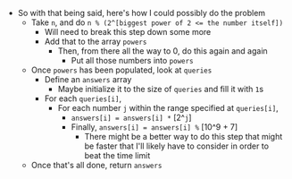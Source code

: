 - So with that being said, here's how I could possibly do the problem
	- Take `n`, and do `n % (2^[biggest power of 2 <= the number itself])`
		- Will need to break this step down some more
		- Add that to the array `powers`
			- Then, from there all the way to 0, do this again and again
				- Put all those numbers into `powers`
	- Once `powers` has been populated, look at `queries`
		- Define an `answers` array
			- Maybe initialize it to the size of `queries` and fill it with `1`s
		- For each `queries[i]`,
			- For each number `j` within the range specified at `queries[i]`,
				- `answers[i] = answers[i] *` [2^`j`]
				- Finally, `answers[i] = answers[i] %` [10^9 + 7]
					- There might be a better way to do this step that might be faster that I'll likely have to consider in order to beat the time limit
	- Once that's all done, return `answers`
